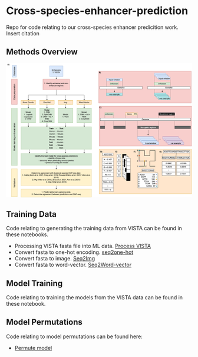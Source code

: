 # Cross-species-enhancer-prediction
Repo for code relating to our cross-species enhancer predicition work. Insert citation

## Methods Overview
![](fig1.png)

## Training Data
Code relating to generating the training data from VISTA can be found in these notebooks.
- Processing VISTA fasta file into ML data. [Process VISTA](data_process_Vista.ipynb)
- Convert fasta to one-hot encoding. [seq2one-hot](fasta_process_Seq2onehot.ipynb)
- Convert fasta to image. [Seq2Img](fasta_process_DNA2Img.ipynb)
- Convert fasta to word-vector. [Seq2Word-vector](fasta_process_word_vector.ipynb)

## Model Training
Code relating to training the models from the VISTA data can be found in these notebook.

## Model Permutations
Code relating to model permutations can be found here:
- [Permute model](clean_permutations.ipynb)

